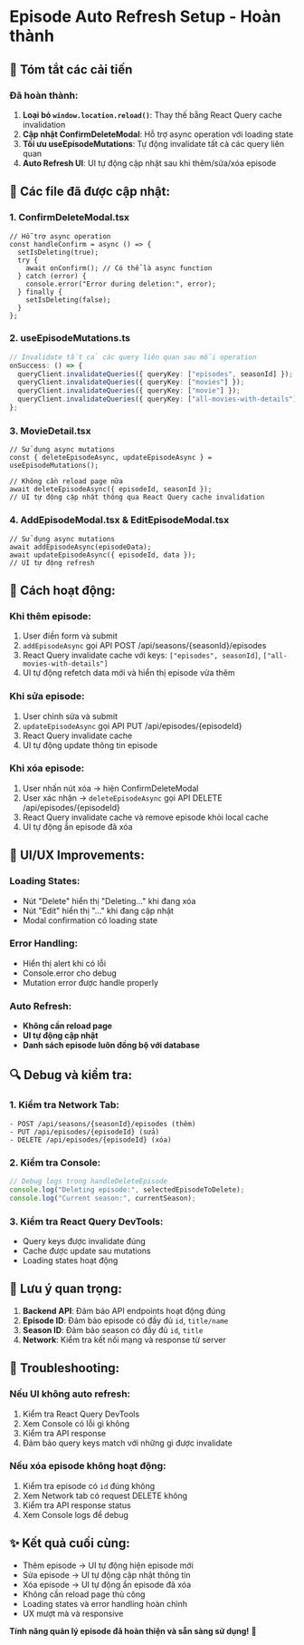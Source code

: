 # Episode Auto Refresh Setup - Hoàn thành

## 🎯 Tóm tắt các cải tiến

### Đã hoàn thành:

1. **Loại bỏ `window.location.reload()`**: Thay thế bằng React Query cache invalidation
2. **Cập nhật ConfirmDeleteModal**: Hỗ trợ async operation với loading state
3. **Tối ưu useEpisodeMutations**: Tự động invalidate tất cả các query liên quan
4. **Auto Refresh UI**: UI tự động cập nhật sau khi thêm/sửa/xóa episode

## 🔧 Các file đã được cập nhật:

### 1. **ConfirmDeleteModal.tsx**

```tsx
// Hỗ trợ async operation
const handleConfirm = async () => {
  setIsDeleting(true);
  try {
    await onConfirm(); // Có thể là async function
  } catch (error) {
    console.error("Error during deletion:", error);
  } finally {
    setIsDeleting(false);
  }
};
```

### 2. **useEpisodeMutations.ts**

```typescript
// Invalidate tất cả các query liên quan sau mỗi operation
onSuccess: () => {
  queryClient.invalidateQueries({ queryKey: ["episodes", seasonId] });
  queryClient.invalidateQueries({ queryKey: ["movies"] });
  queryClient.invalidateQueries({ queryKey: ["movie"] });
  queryClient.invalidateQueries({ queryKey: ["all-movies-with-details"] });
};
```

### 3. **MovieDetail.tsx**

```tsx
// Sử dụng async mutations
const { deleteEpisodeAsync, updateEpisodeAsync } = useEpisodeMutations();

// Không cần reload page nữa
await deleteEpisodeAsync({ episodeId, seasonId });
// UI tự động cập nhật thông qua React Query cache invalidation
```

### 4. **AddEpisodeModal.tsx & EditEpisodeModal.tsx**

```tsx
// Sử dụng async mutations
await addEpisodeAsync(episodeData);
await updateEpisodeAsync({ episodeId, data });
// UI tự động refresh
```

## 🚀 Cách hoạt động:

### Khi thêm episode:

1. User điền form và submit
2. `addEpisodeAsync` gọi API POST /api/seasons/{seasonId}/episodes
3. React Query invalidate cache với keys: `["episodes", seasonId]`, `["all-movies-with-details"]`
4. UI tự động refetch data mới và hiển thị episode vừa thêm

### Khi sửa episode:

1. User chỉnh sửa và submit
2. `updateEpisodeAsync` gọi API PUT /api/episodes/{episodeId}
3. React Query invalidate cache
4. UI tự động update thông tin episode

### Khi xóa episode:

1. User nhấn nút xóa → hiện ConfirmDeleteModal
2. User xác nhận → `deleteEpisodeAsync` gọi API DELETE /api/episodes/{episodeId}
3. React Query invalidate cache và remove episode khỏi local cache
4. UI tự động ẩn episode đã xóa

## 🎨 UI/UX Improvements:

### Loading States:

- Nút "Delete" hiển thị "Deleting..." khi đang xóa
- Nút "Edit" hiển thị "..." khi đang cập nhật
- Modal confirmation có loading state

### Error Handling:

- Hiển thị alert khi có lỗi
- Console.error cho debug
- Mutation error được handle properly

### Auto Refresh:

- **Không cần reload page**
- **UI tự động cập nhật**
- **Danh sách episode luôn đồng bộ với database**

## 🔍 Debug và kiểm tra:

### 1. Kiểm tra Network Tab:

```
- POST /api/seasons/{seasonId}/episodes (thêm)
- PUT /api/episodes/{episodeId} (sửa)
- DELETE /api/episodes/{episodeId} (xóa)
```

### 2. Kiểm tra Console:

```javascript
// Debug logs trong handleDeleteEpisode
console.log("Deleting episode:", selectedEpisodeToDelete);
console.log("Current season:", currentSeason);
```

### 3. Kiểm tra React Query DevTools:

- Query keys được invalidate đúng
- Cache được update sau mutations
- Loading states hoạt động

## 🎯 Lưu ý quan trọng:

1. **Backend API**: Đảm bảo API endpoints hoạt động đúng
2. **Episode ID**: Đảm bảo episode có đầy đủ `id`, `title/name`
3. **Season ID**: Đảm bảo season có đầy đủ `id`, `title`
4. **Network**: Kiểm tra kết nối mạng và response từ server

## 🔧 Troubleshooting:

### Nếu UI không auto refresh:

1. Kiểm tra React Query DevTools
2. Xem Console có lỗi gì không
3. Kiểm tra API response
4. Đảm bảo query keys match với những gì được invalidate

### Nếu xóa episode không hoạt động:

1. Kiểm tra episode có `id` đúng không
2. Xem Network tab có request DELETE không
3. Kiểm tra API response status
4. Xem Console logs để debug

## ✨ Kết quả cuối cùng:

- Thêm episode → UI tự động hiện episode mới
- Sửa episode → UI tự động cập nhật thông tin
- Xóa episode → UI tự động ẩn episode đã xóa
- Không cần reload page thủ công
- Loading states và error handling hoàn chình
- UX mượt mà và responsive

**Tính năng quản lý episode đã hoàn thiện và sẵn sàng sử dụng!** 🎉
